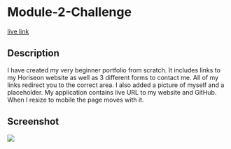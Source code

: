 # Module-2-Challenge

[live link](git@github.com:ivetteramos/My-Portfolio-.git/)

## Description 

I have created my very beginner portfolio from scratch. It includes links to my Horiseon website as well as 3 different forms to contact me. All of my links redirect you to the correct area. I also added a picture of myself and a placeholder. My application contains live URL to my website and GitHub. When I resize to mobile the page moves with it. 

## Screenshot

![]("C:\Users\jenra\OneDrive\Escritorio\challenges\Module-2-Challenge\Challenge-2\images\PortfolioScreenshot.png")
   


